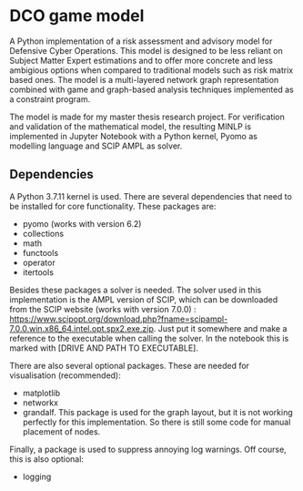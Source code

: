 # DCO game model
A Python implementation of a risk assessment and advisory model for Defensive Cyber Operations. This model is designed to be less reliant on Subject Matter Expert estimations and to offer more concrete and less ambigious options when compared to traditional models such as risk matrix based ones. The model is a multi-layered network graph representation combined with game and graph-based analysis techniques implemented as a constraint program.

The model is made for my master thesis research project. For verification and validation of the mathematical model, the resulting MINLP is implemented in Jupyter Notebook with a Python kernel, Pyomo as modelling language and SCIP AMPL as solver.

## Dependencies
A Python 3.7.11 kernel is used. There are several dependencies that need to be installed for core functionality. These packages are:
- pyomo (works with version 6.2)
- collections
- math
- functools
- operator
- itertools

Besides these packages a solver is needed. The solver used in this implementation is the AMPL version of SCIP, which can be downloaded from the SCIP website (works with version 7.0.0) : https://www.scipopt.org/download.php?fname=scipampl-7.0.0.win.x86_64.intel.opt.spx2.exe.zip. Just put it somewhere and make a reference to the executable when calling the solver. In the notebook this is marked with \[DRIVE AND PATH TO EXECUTABLE].

There are also several optional packages. These are needed for visualisation (recommended):
- matplotlib
- networkx
- grandalf. This package is used for the graph layout, but it is not working perfectly for this implementation. So there is still some code for manual placement of nodes.

Finally, a package is used to suppress annoying log warnings. Off course, this is also optional:
- logging
